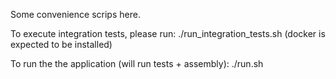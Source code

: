 Some convenience scrips here.

To execute integration tests, please run:
./run_integration_tests.sh
(docker is expected to be installed)

To run the the application (will run tests + assembly):
./run.sh